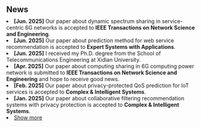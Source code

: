 <h2 style="margin: 60px 0px 10px;">News</h2>

<ul style="margin: 0; padding-left: 0; list-style-position: inside;">
  <li><strong>[Jun. 2025]</strong> Our paper about dynamic spectrum sharing in service-centric 6G networks is accepted to <strong>IEEE Transactions on Network Science and Engineering</strong>.</li>
  <li><strong>[Jun. 2025]</strong> Our paper about prediction method for web service recommendation is accepted to <strong>Expert Systems with Applications</strong>.</li>
  <li><strong>[Jun. 2025]</strong> I received my Ph.D. degree from the School of Telecommunications Engineering at Xidian University. </li>
  <li><strong>[Apr. 2025]</strong> Our paper about computing sharing in 6G computing power network is submitted to <strong>IEEE Transactions on Network Science and Engineering</strong> and hope to receive good news.</li>
  <li><strong>[Feb. 2025]</strong> Our paper about privacy-protected QoS prediction for IoT services is accepted to <strong>Complex & Intelligent Systems</strong>.</li> 
  <li><strong>[Jan. 2025]</strong> Our paper about collaborative filtering recommendation systems with privacy protection is accepted to <strong>Complex & Intelligent Systems</strong>.</li>
  

<li> <a href="#" onclick="toggleVis(this); return false;">Show more</a> </li>
<div id="newsmore" style="display:none"> 
  <li><strong>[Nov. 2024]</strong> I receive the <strong>National Scholarship</strong>.</li>
  <li><strong>[Aug. 2024]</strong> Our paper about spectrum sharing in 6G networks is accepted to <strong>IEEE Wireless Communications</strong>.</li>
  <li><strong>[Jun. 2024]</strong> Our new work about communications and networks resources sharing in 6G is submitted to <strong>IEEE Transactions on Network Science and Engineering</strong> and hope to receive good news.</li>
  <li><strong>[Oct. 2023]</strong> Our paper about information sharing in 6G intelligent transportation systems is accepted to <strong>IEEE Internet of Things Journal</strong>.</li>
  <li><strong>[Jan. 2023]</strong> Our paper about information sharing in internet of vehicles is accepted to <strong>IEEE Transactions on Vehicular Technology</strong>.</li>
  <li><strong>[Aug. 2021]</strong> I become a Ph.D. student at the Xidian University.</li>
</div>

</ul>
